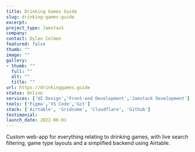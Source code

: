 ```yaml
---
title: Drinking Games Guide
slug: drinking-games-guide
excerpt: 
project_type: Jamstack
company: 
contact: Dylan Colman
featured: false
thumb: ""
image: ""
gallery:
- thumb: ""
  full: ""
  alt: ""
  title: ""
url: https://drinkinggames.guide
status: Online
services: ['UI Design','Front-end Development','Jamstack Development']
tools: ['Figma','VS Code','Git']
stack: ['Airtable', 'Gridsome', 'Cloudflare', 'Github']
testimonial: 
launch_date: 2022-06-01
---
```

Custom web-app for everything relating to drinking games, with live search filtering, game type layouts and a simplified backend using Airtable.